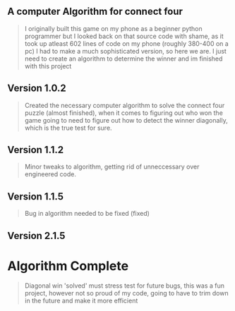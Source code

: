 ## A computer Algorithm for connect four
>I originally built this game on my phone as a beginner python programmer but I looked back on that source code with shame, 
>as it took up atleast 602 lines of code on my phone (roughly 380-400 on a pc) I had to make a much sophisticated version,
>so here we are. I just need to create an algorithm to determine the winner and im finished with this project
## Version 1.0.2
>Created the necessary computer algorithm to solve the connect four puzzle (almost finished), when it comes to figuring out who won the game
>going to need to figure out how to detect the winner diagonally, which is the true test for sure.

## Version 1.1.2 
>Minor tweaks to algorithm, getting rid of unneccessary over engineered code.

## Version 1.1.5
> Bug in algorithm needed to be fixed (fixed)
## Version 2.1.5
# Algorithm Complete
> Diagonal win 'solved' must stress test for future bugs, this was a fun project, however not so proud of my code, going to have to trim down in the future and make it more efficient 
